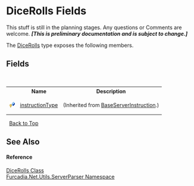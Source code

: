 # DiceRolls Fields
This stuff is still in the planning stages. Any questions or Comments are welcome. _**\[This is preliminary documentation and is subject to change.\]**_

The <a href="T_Furcadia_Net_Utils_ServerParser_DiceRolls">DiceRolls</a> type exposes the following members.


## Fields
&nbsp;<table><tr><th></th><th>Name</th><th>Description</th></tr><tr><td>![Protected field](media/protfield.gif "Protected field")</td><td><a href="F_Furcadia_Net_Utils_ServerParser_BaseServerInstruction_instructionType">instructionType</a></td><td>

 (Inherited from <a href="T_Furcadia_Net_Utils_ServerParser_BaseServerInstruction">BaseServerInstruction</a>.)</td></tr></table>&nbsp;
<a href="#dicerolls-fields">Back to Top</a>

## See Also


#### Reference
<a href="T_Furcadia_Net_Utils_ServerParser_DiceRolls">DiceRolls Class</a><br /><a href="N_Furcadia_Net_Utils_ServerParser">Furcadia.Net.Utils.ServerParser Namespace</a><br />